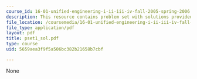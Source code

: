```yaml
---
course_id: 16-01-unified-engineering-i-ii-iii-iv-fall-2005-spring-2006
description: This resource contains problem set with solutions provided by the professor.
file_location: /coursemedia/16-01-unified-engineering-i-ii-iii-iv-fall-2005-spring-2006/5659aea3f9f5a506bc382b21658b7cbf_pset1_sol.pdf
file_type: application/pdf
layout: pdf
title: pset1_sol.pdf
type: course
uid: 5659aea3f9f5a506bc382b21658b7cbf

---
```

None